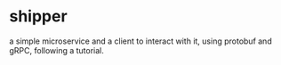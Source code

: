 # shipper
a simple microservice and a client to interact with it, using protobuf and gRPC, following a tutorial. 
